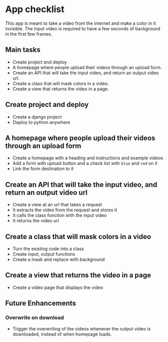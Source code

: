 # App checklist

This app is meant to take a video from the internet and make a color in it invisible.
The input video is required to have a few seconds of background in the first few frames.

## Main tasks

- Create project and deploy
- A homepage where people upload their videos through an upload form.
- Create an API that will take the input video, and return an output video url.
- Create a class that will mask colors in a video.
- Create a view that returns the video in a page.

## Create project and deploy

- Create a django project
- Deploy to python anywhere

## A homepage where people upload their videos through an upload form

- Create a homepage with a heading and instructions and example videos
- Add a form with upload button and a check list with `blue` and `red` on it
- Link the form destination to it

## Create an API that will take the input video, and return an output video url

- Create a view at an url that takes a request
- It extracts the video from the request and stores it
- It calls the class function with the input video
- It returns the video url

## Create a class that will mask colors in a video

- Turn the existing code into a class
- Create input, output functions
- Create a mask and replace with background

## Create a view that returns the video in a page

- Create a video page that displays the video

## Future Enhancements

### Overwrite on download

- Trigger the overwriting of the videos whenever the output video is downloaded, instead of when homepage loads.
